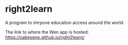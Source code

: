 # right2learn
A program to imrpove education access around the world

The link to where the Wen app is hosted: https://sabesenp.github.io/right2learn/
